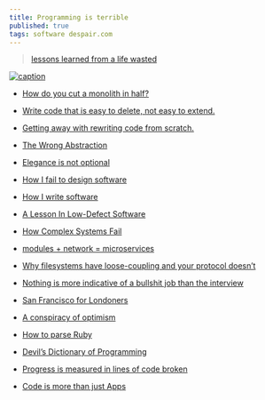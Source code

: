 ```yaml
---
title: Programming is terrible
published: true
tags: software despair.com
---
```

> [lessons learned from a life wasted](http://programmingisterrible.com/)

[![caption](https://img.youtube.com/vi/AUYPnxv0yss/0.jpg)](https://www.youtube.com/watch?v=AUYPnxv0yss)

- [How do you cut a monolith in half?](http://programmingisterrible.com/post/162346490883/how-do-you-cut-a-monolith-in-half)
- [Write code that is easy to delete, not easy to extend.](http://programmingisterrible.com/post/139222674273/write-code-that-is-easy-to-delete-not-easy-to)
- [Getting away with rewriting code from scratch.](http://programmingisterrible.com/post/73023853878/getting-away-with-rewriting-code-from-scratch)
- [The Wrong Abstraction](https://www.sandimetz.com/blog/2016/1/20/the-wrong-abstraction)
- [Elegance is not optional](http://programmingisterrible.com/post/39499310419/elegance-is-not-optional)


- [How I fail to design software](http://programmingisterrible.com/post/86003152888/how-i-fail-to-design-software)
- [How I write software](http://programmingisterrible.com/post/102153932958/how-i-write-software)
- [A Lesson In Low-Defect Software](http://programmingisterrible.com/post/65997757660/a-lesson-in-low-defect-software)
- [How Complex Systems Fail](http://programmingisterrible.com/post/41595389169/how-complex-systems-fail)

- [modules + network = microservices](http://programmingisterrible.com/post/110292532528/modules-network-microservices)
- [Why filesystems have loose-coupling and your protocol doesn’t](http://programmingisterrible.com/post/67568917018/why-filesystems-have-loose-coupling-and-your)

- [Nothing is more indicative of a bullshit job than the interview](http://programmingisterrible.com/post/116698171738/nothing-is-more-indicative-of-a-bullshit-job-than)
- [San Francisco for Londoners](http://programmingisterrible.com/post/112612689998/san-francisco-for-londoners)

- [A conspiracy of optimism](http://programmingisterrible.com/post/40779714870/a-conspiracy-of-optimism)
- [How to parse Ruby](http://programmingisterrible.com/post/42432568185/how-to-parse-ruby)
- [Devil’s Dictionary of Programming](http://programmingisterrible.com/post/65781074112/devils-dictionary-of-programming)

- [Progress is measured in lines of code broken](http://programmingisterrible.com/post/65893117803/progress-is-measured-in-lines-of-code-broken)
- [Code is more than just Apps](http://programmingisterrible.com/post/67556577734/code-is-more-than-just-apps)
